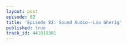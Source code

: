 ```yaml
---
layout: post
episode: 82
title: 'Episode 82: Sound Audio--Lou Gherig'
published: true
track_id: 441018381
---
```

<div class='list post-player' track='{{page.track_id}}'></div>
